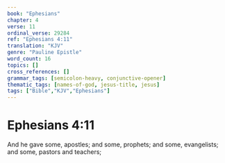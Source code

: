 ```yaml
---
book: "Ephesians"
chapter: 4
verse: 11
ordinal_verse: 29284
ref: "Ephesians 4:11"
translation: "KJV"
genre: "Pauline Epistle"
word_count: 16
topics: []
cross_references: []
grammar_tags: [semicolon-heavy, conjunctive-opener]
thematic_tags: [names-of-god, jesus-title, jesus]
tags: ["Bible","KJV","Ephesians"]
---
```


# Ephesians 4:11

And he gave some, apostles; and some, prophets; and some, evangelists; and some, pastors and teachers;
